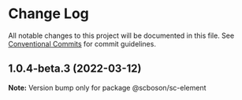 # Change Log

All notable changes to this project will be documented in this file.
See [Conventional Commits](https://conventionalcommits.org) for commit guidelines.

## 1.0.4-beta.3 (2022-03-12)

**Note:** Version bump only for package @scboson/sc-element
